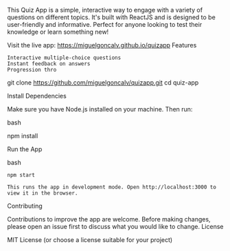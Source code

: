 This Quiz App is a simple, interactive way to engage with a variety of questions on different topics. It's built with ReactJS and is designed to be user-friendly and informative. Perfect for anyone looking to test their knowledge or learn something new!

Visit the live app: https://miguelgoncalv.github.io/quizapp
Features

    Interactive multiple-choice questions
    Instant feedback on answers
    Progression thro

git clone https://github.com/miguelgoncalv/quizapp.git
cd quiz-app

Install Dependencies

Make sure you have Node.js installed on your machine. Then run:

bash

npm install

Run the App

bash

    npm start

    This runs the app in development mode. Open http://localhost:3000 to view it in the browser.

Contributing

Contributions to improve the app are welcome. Before making changes, please open an issue first to discuss what you would like to change.
License

MIT License (or choose a license suitable for your project)
